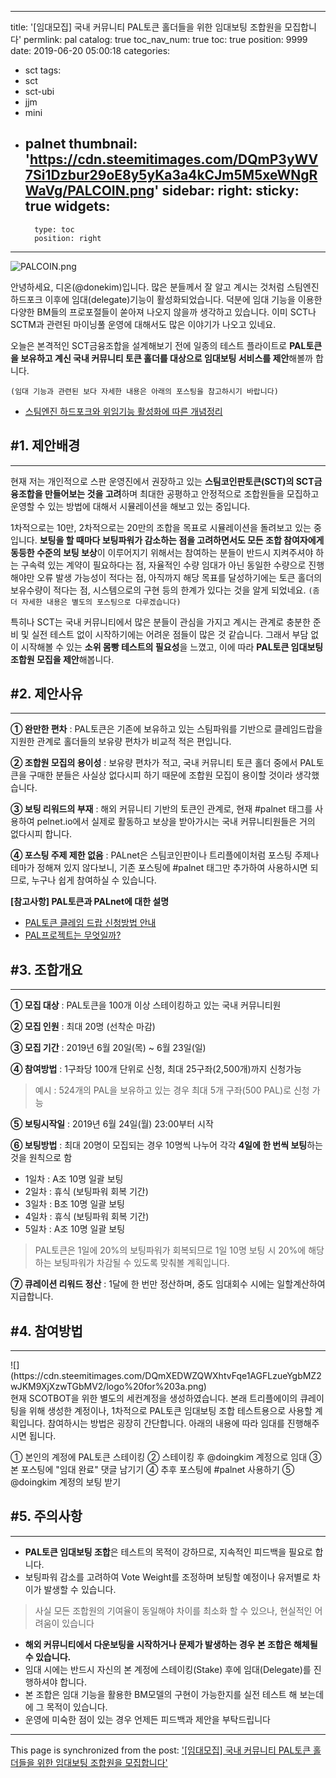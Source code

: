
---
title: '[임대모집] 국내 커뮤니티 PAL토큰 홀더들을 위한 임대보팅 조합원을 모집합니다'
permlink: pal
catalog: true
toc_nav_num: true
toc: true
position: 9999
date: 2019-06-20 05:00:18
categories:
- sct
tags:
- sct
- sct-ubi
- jjm
- mini
- palnet
thumbnail: 'https://cdn.steemitimages.com/DQmP3yWV7Si1Dzbur29oE8y5yKa3a4kCJm5M5xeWNgRWaVg/PALCOIN.png'
sidebar:
    right:
        sticky: true
widgets:
    -
        type: toc
        position: right
---


![PALCOIN.png](https://cdn.steemitimages.com/DQmP3yWV7Si1Dzbur29oE8y5yKa3a4kCJm5M5xeWNgRWaVg/PALCOIN.png)

안녕하세요, 디온(@donekim)입니다. 많은 분들께서 잘 알고 계시는 것처럼 스팀엔진 하드포크 이후에 임대(delegate)기능이 활성화되었습니다. 덕분에 임대 기능을 이용한 다양한 BM들의 프로포절들이 쏟아져 나오지 않을까 생각하고 있습니다. 이미 SCT나 SCTM과 관련된 마이닝풀 운영에 대해서도 많은 이야기가 나오고 있네요.

오늘은 본격적인 SCT금융조합을 설계해보기 전에 일종의 테스트 플라이트로 **PAL토큰을 보유하고 계신 국내 커뮤니티 토큰 홀더를 대상으로 임대보팅 서비스를 제안**해볼까 합니다.


`(임대 기능과 관련된 보다 자세한 내용은 아래의 포스팅을 참고하시기 바랍니다)`
- [스팀엔진 하드포크와 위임기능 활성화에 따른 개념정리](https://www.steemcoinpan.com/sct/@donekim/3c8du3)


## #1. 제안배경
---

현재 저는 개인적으로 스판 운영진에서 권장하고 있는 **스팀코인판토큰(SCT)의 SCT금융조합을 만들어보는 것을 고려**하며 최대한 공평하고 안정적으로 조합원들을 모집하고 운영할 수 있는 방법에 대해서 시뮬레이션을 해보고 있는 중입니다.

1차적으로는 10만, 2차적으로는 20만의 조합을 목표로 시뮬레이션을 돌려보고 있는 중입니다. **보팅을 할 때마다 보팅파워가 감소하는 점을 고려하면서도 모든 조합 참여자에게 동등한 수준의 보팅 보상**이 이루어지기 위해서는 참여하는 분들이 반드시 지켜주셔야 하는 구속력 있는 계약이 필요하다는 점, 자율적인 수량 임대가 아닌 동일한 수량으로 진행해야만 오류 발생 가능성이 적다는 점, 아직까지 해당 목표를 달성하기에는 토큰 홀더의 보유수량이 적다는 점, 시스템으로의 구현 등의 한계가 있다는 것을 알게 되었네요.  `(좀 더 자세한 내용은 별도의 포스팅으로 다루겠습니다)`

특히나 SCT는 국내 커뮤니티에서 많은 분들이 관심을 가지고 계시는 관계로 충분한 준비 및 실전 테스트 없이 시작하기에는 어려운 점들이 많은 것 같습니다. 그래서 부담 없이 시작해볼 수 있는 **소위 몸빵 테스트의 필요성**을 느꼈고, 이에 따라 **PAL토큰 임대보팅조합원 모집을 제안**해봅니다. 

## #2. 제안사유
---

**① 완만한 편차** : PAL토큰은 기존에 보유하고 있는 스팀파워를 기반으로 클레임드랍을 지원한 관계로 홀더들의 보유량 편차가 비교적 적은 편입니다.

**② 조합원 모집의 용이성** : 보유량 편차가 적고, 국내 커뮤니티 토큰 홀더 중에서 PAL토큰을 구매한 분들은 사실상 없다시피 하기 때문에 조합원 모집이 용이할 것이라 생각했습니다.

**③ 보팅 리워드의 부재** : 해외 커뮤니티 기반의 토큰인 관계로, 현재 #palnet 태그를 사용하여 pelnet.io에서 실제로 활동하고 보상을 받아가시는 국내 커뮤니티원들은 거의 없다시피 합니다. 

**④ 포스팅 주제 제한 없음** : PALnet은 스팀코인판이나 트리플에이처럼 포스팅 주제나 테마가 정해져 있지 않다보니, 기존 포스팅에 #palnet 태그만 추가하여 사용하시면 되므로, 누구나 쉽게 참여하실 수 있습니다.

**[참고사항] PAL토큰과 PALnet에 대한 설명**
- [PAL토큰 클레임 드랍 신청방법 안내](https://www.steemcoinpan.com/sct/@donekim/pal-palcoin)
- [PAL프로젝트는 무엇일까?](https://www.steemcoinpan.com/sct/@donekim/scot-pal-pal)


## #3. 조합개요
---
**① 모집 대상** : PAL토큰을 100개 이상 스테이킹하고 있는 국내 커뮤니티원

**② 모집 인원** : 최대 20명 (선착순 마감)

**③ 모집 기간** : 2019년 6월 20일(목) ~ 6월 23일(일) 

**④ 참여방법** : 1구좌당 100개 단위로 신청, 최대 25구좌(2,500개)까지 신청가능
> 예시 : 524개의 PAL을 보유하고 있는 경우 최대 5개 구좌(500 PAL)로 신청 가능

**⑤ 보팅시작일** : 2019년 6월 24일(월) 23:00부터 시작

**⑥ 보팅방법** : 최대 20명이 모집되는 경우 10명씩 나누어 각각 **4일에 한 번씩 보팅**하는 것을 원칙으로 함
- 1일차 : A조 10명 일괄 보팅
- 2일차 : 휴식 (보팅파워 회복 기간)
- 3일차 : B조 10명 일괄 보팅 
- 4일차 : 휴식 (보팅파워 회복 기간)
- 5일차 : A조 10명 일괄 보팅

> PAL토큰은 1일에 20%의 보팅파워가 회복되므로 1일 10명 보팅 시 20%에 해당하는 보팅파워가 차감될 수 있도록 맞춰볼 계획입니다.

**⑦ 큐레이션 리워드 정산** : 1달에 한 번만 정산하며, 중도 임대회수 시에는 일할계산하여 지급합니다.

## #4. 참여방법
---

<div class="pull-left">![](https://cdn.steemitimages.com/DQmXEDWZQWXhtvFqe1AGFLzueYgbMZ2wJKM9XjXzwTGbMV2/logo%20for%203a.png)
</div><div class="text-justify">현재 SCOTBOT을 위한 별도의 세컨계정을 생성하였습니다. 본래 트리플에이의 큐레이팅을 위해 생성한 계정이나, 1차적으로 PAL토큰 임대보팅 조합 테스트용으로 사용할 계획입니다.  참여하시는 방법은 굉장히 간단합니다. 아래의 내용에 따라 임대를 진행해주시면 됩니다.



① 본인의 계정에 PAL토큰 스테이킹
② 스테이킹 후 @doingkim 계정으로 임대
③ 본 포스팅에 "임대 완료" 댓글 남기기
④ 추후 포스팅에 #palnet 사용하기
⑤ @doingkim 계정의 보팅 받기
 </div>
<p></p>

## #5. 주의사항
---

- **PAL토큰 임대보팅 조합**은 테스트의 목적이 강하므로, 지속적인 피드백을 필요로 합니다. 
- 보팅파워 감소를 고려하여 Vote Weight를 조정하며 보팅할 예정이나 유저별로 차이가 발생할 수 있습니다.
> 사실 모든 조합원의 기여율이 동일해야 차이를 최소화 할 수 있으나, 현실적인 어려움이 있습니다
- **해외 커뮤니티에서 다운보팅을 시작하거나 문제가 발생하는 경우 본 조합은 해체될 수 있습니다.**
- 임대 시에는 반드시 자신의 본 계정에 스테이킹(Stake) 후에 임대(Delegate)를 진행하셔야 합니다. 
- 본 조합은 임대 기능을 활용한 BM모델의 구현이 가능한지를 실전 테스트 해 보는데에 그 목적이 있습니다.
- 운영에 미숙한 점이 있는 경우 언제든 피드백과 제안을 부탁드립니다

- - -

This page is synchronized from the post: ['[임대모집] 국내 커뮤니티 PAL토큰 홀더들을 위한 임대보팅 조합원을 모집합니다'](https://steemit.com/@donekim/pal)
